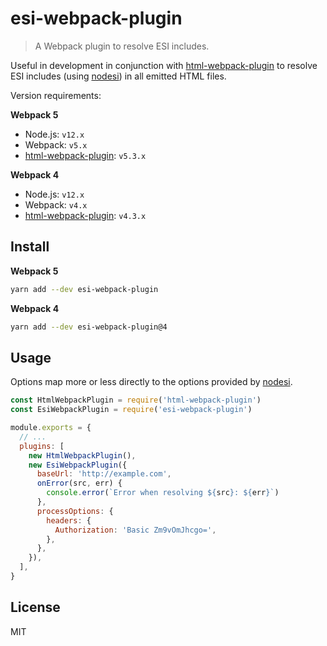 # esi-webpack-plugin

> A Webpack plugin to resolve ESI includes.

Useful in development in conjunction with [html-webpack-plugin](https://github.com/jantimon/html-webpack-plugin) to resolve ESI includes (using [nodesi](https://github.com/Schibsted-Tech-Polska/nodesi)) in all emitted HTML files.

Version requirements:

__Webpack 5__
- Node.js: `v12.x`
- Webpack: `v5.x`
- [html-webpack-plugin](https://github.com/jantimon/html-webpack-plugin): `v5.3.x`

__Webpack 4__
- Node.js: `v12.x`
- Webpack: `v4.x`
- [html-webpack-plugin](https://github.com/jantimon/html-webpack-plugin): `v4.3.x`

## Install
__Webpack 5__
```sh
yarn add --dev esi-webpack-plugin
```

__Webpack 4__
```sh
yarn add --dev esi-webpack-plugin@4
```

## Usage

Options map more or less directly to the options provided by
[nodesi](https://github.com/Schibsted-Tech-Polska/nodesi).

```js
const HtmlWebpackPlugin = require('html-webpack-plugin')
const EsiWebpackPlugin = require('esi-webpack-plugin')

module.exports = {
  // ...
  plugins: [
    new HtmlWebpackPlugin(),
    new EsiWebpackPlugin({
      baseUrl: 'http://example.com',
      onError(src, err) {
        console.error(`Error when resolving ${src}: ${err}`)
      },
      processOptions: {
        headers: {
          Authorization: 'Basic Zm9vOmJhcgo=',
        },
      },
    }),
  ],
}
```

## License

MIT
